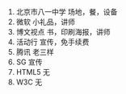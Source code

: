 1. 北京市八一中学
    场地，餐，设备
2. 微软
    小礼品，讲师
3. 博文视点
    书，印刷海报，讲师
4. 活动行
    宣传，免手续费
5. 腾讯
    老三样
6. SG
    宣传
7. HTML5
    无
8. W3C
    无
